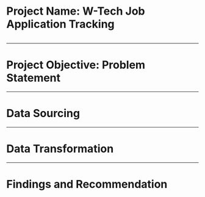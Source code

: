 # Project Name: W-Tech Job Application Tracking

![]()

----
# Project Objective: Problem Statement 


----
# Data Sourcing 


----
# Data Transformation 


----
# Findings and Recommendation
